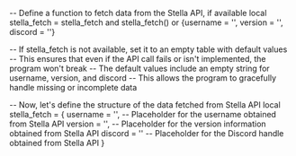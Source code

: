 -- Define a function to fetch data from the Stella API, if available
local stella_fetch = stella_fetch and stella_fetch() or {username = '', version = '', discord = ''}

-- If stella_fetch is not available, set it to an empty table with default values
-- This ensures that even if the API call fails or isn't implemented, the program won't break
-- The default values include an empty string for username, version, and discord
-- This allows the program to gracefully handle missing or incomplete data

-- Now, let's define the structure of the data fetched from Stella API
local stella_fetch = {
    username = '',   -- Placeholder for the username obtained from Stella API
    version = '',    -- Placeholder for the version information obtained from Stella API
    discord = ''     -- Placeholder for the Discord handle obtained from Stella API
}
